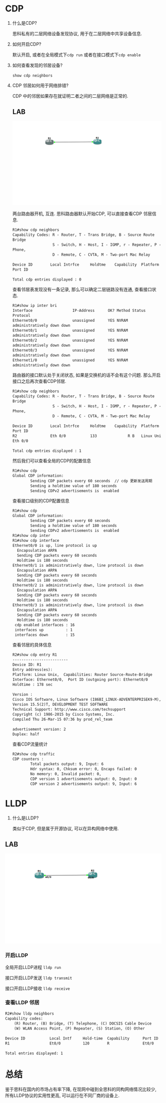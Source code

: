 # CDP

1. 什么是CDP?

   思科私有的二层网络设备发现协议, 用于在二层网络中共享设备信息.

2. 如何开启CDP?

   默认开启, 或者在全局模式下`cdp run` 或者在接口模式下`cdp enable`

3. 如何查看发现的邻居设备?

   `show cdp neighbors`

4. CDP 邻居如何用于网络排错?

   CDP 中的邻居如果存在就证明二者之间的二层网络是正常的.



   ## LAB

   ![1539608457002](assets\1539608457002.png)

   两台路由器开机, 互连. 思科路由器默认开始CDP, 可以直接查看CDP 邻居信息.

   ```
   R1#show cdp neighbors
   Capability Codes: R - Router, T - Trans Bridge, B - Source Route Bridge
                     S - Switch, H - Host, I - IGMP, r - Repeater, P - Phone,
                     D - Remote, C - CVTA, M - Two-port Mac Relay
   
   Device ID        Local Intrfce     Holdtme    Capability  Platform  Port ID
   
   Total cdp entries displayed : 0
   
   ```

   查看邻居表发现没有一条记录, 那么可以确定二层链路没有连通, 查看接口状态.

   ```
   R1#show ip inter bri
   Interface                  IP-Address      OK? Method Status                Protocol
   Ethernet0/0                unassigned      YES NVRAM  administratively down down
   Ethernet0/1                unassigned      YES NVRAM  administratively down down
   Ethernet0/2                unassigned      YES NVRAM  administratively down down
   Ethernet0/3                unassigned      YES NVRAM  administratively down down
   Ethernet1/0                unassigned      YES NVRAM  administratively down down
   
   ```

   路由器的接口默认处于关闭状态, 如果是交换机的话不会有这个问题. 那么开启接口之后再次查看CDP邻居.

   ```
   R1#show cdp neighbors
   Capability Codes: R - Router, T - Trans Bridge, B - Source Route Bridge
                     S - Switch, H - Host, I - IGMP, r - Repeater, P - Phone,
                     D - Remote, C - CVTA, M - Two-port Mac Relay
   
   Device ID        Local Intrfce     Holdtme    Capability  Platform  Port ID
   R2               Eth 0/0           133              R B   Linux Uni Eth 0/0
   
   Total cdp entries displayed : 1
   
   ```

   然后我们可以查看全局的CDP的配置信息

   ```
   R1#show cdp
   Global CDP information:
           Sending CDP packets every 60 seconds  // cdp 更新发送周期
           Sending a holdtime value of 180 seconds
           Sending CDPv2 advertisements is  enabled
   
   ```

   查看接口级别的CDP配置信息

   ```
   R1#show cdp
   Global CDP information:
           Sending CDP packets every 60 seconds
           Sending a holdtime value of 180 seconds
           Sending CDPv2 advertisements is  enabled
   R1#show cdp inter
   R1#show cdp interface
   Ethernet0/0 is up, line protocol is up
     Encapsulation ARPA
     Sending CDP packets every 60 seconds
     Holdtime is 180 seconds
   Ethernet0/1 is administratively down, line protocol is down
     Encapsulation ARPA
     Sending CDP packets every 60 seconds
     Holdtime is 180 seconds
   Ethernet0/2 is administratively down, line protocol is down
     Encapsulation ARPA
     Sending CDP packets every 60 seconds
     Holdtime is 180 seconds
   Ethernet0/3 is administratively down, line protocol is down
     Encapsulation ARPA
     Sending CDP packets every 60 seconds
     Holdtime is 180 seconds
    cdp enabled interfaces : 16
    interfaces up          : 1
    interfaces down        : 15
   
   ```

   查看邻居的具体信息

   ```
   R2#show cdp entry R1
   -------------------------
   Device ID: R1
   Entry address(es):
   Platform: Linux Unix,  Capabilities: Router Source-Route-Bridge
   Interface: Ethernet0/0,  Port ID (outgoing port): Ethernet0/0
   Holdtime : 178 sec
   
   Version :
   Cisco IOS Software, Linux Software (I86BI_LINUX-ADVENTERPRISEK9-M), Version 15.5(2)T, DEVELOPMENT TEST SOFTWARE
   Technical Support: http://www.cisco.com/techsupport
   Copyright (c) 1986-2015 by Cisco Systems, Inc.
   Compiled Thu 26-Mar-15 07:36 by prod_rel_team
   
   advertisement version: 2
   Duplex: half
   ```

   查看CDP流量统计

   ```
   R2#show cdp traffic
   CDP counters :
           Total packets output: 9, Input: 6
           Hdr syntax: 0, Chksum error: 0, Encaps failed: 0
           No memory: 0, Invalid packet: 0,
           CDP version 1 advertisements output: 0, Input: 0
           CDP version 2 advertisements output: 9, Input: 6
   
   ```


# LLDP

1. 什么是LLDP?

   类似于CDP, 但是属于开源协议, 可以在异构网络中使用.

## LAB

![1539609202707](assets\1539609202707.png)

### 开启LLDP

全局开启LLDP进程 `lldp run`

接口开启LLDP发送 `lldp transmit`

接口开启LLDP接收 `lldp receive`

### 查看LLDP 邻居

```
R2#show lldp neighbors
Capability codes:
    (R) Router, (B) Bridge, (T) Telephone, (C) DOCSIS Cable Device
    (W) WLAN Access Point, (P) Repeater, (S) Station, (O) Other

Device ID           Local Intf     Hold-time  Capability      Port ID
R1                  Et0/0          120        R               Et0/0

Total entries displayed: 1

```



# 总结

鉴于思科在国内的市场占有率下降, 在现网中碰到全思科的同构网络情况比较少, 所有LLDP协议的实用性更高, 可以运行在不同厂商的设备上.